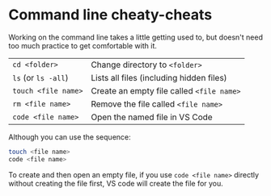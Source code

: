 # Command line cheaty-cheats

Working on the command line takes a little getting used to, but doesn't need too much practice to get comfortable with it.

|||
| -- | -- |
| `cd <folder>` | Change directory to `<folder>` |
| `ls` (or `ls -all`) | Lists all files (including hidden files) |
| `touch <file name>` | Create an empty file called `<file name>` |
| `rm <file name>` | Remove the file called `<file name>` |
| `code <file name>` | Open the named file in VS Code |


Although you can use the sequence:

```bash
touch <file name>
code <file name>
```

To create and then open an empty file, if you use `code <file name>` directly without creating the file first, VS code will create the file for you. 

